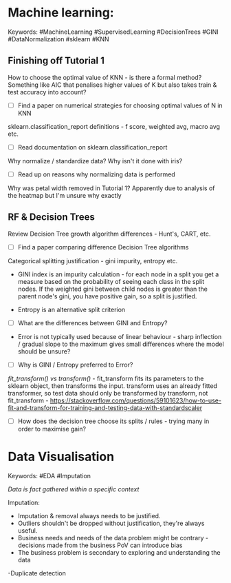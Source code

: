 # Machine learning:

Keywords: #MachineLearning #SupervisedLearning #DecisionTrees #GINI #DataNormalization #sklearn #KNN
## Finishing off Tutorial 1

How to choose the optimal value of KNN - is there a formal method? Something like AIC that penalises higher values of K but also takes train & test accuracy into account?
- [ ] Find a paper on numerical strategies for choosing optimal values of N in KNN

sklearn.classification_report  definitions - f score, weighted avg, macro avg etc.
- [ ] Read documentation on sklearn.classification_report

Why normalize / standardize data? Why isn't it done with iris?
- [ ] Read up on reasons why normalizing data is performed

Why was petal width removed in Tutorial 1? Apparently due to analysis of the heatmap but I'm unsure why exactly

## RF & Decision Trees

Review Decision Tree growth algorithm differences - Hunt's, CART, etc.
- [ ] Find a paper comparing difference Decision Tree algorithms

Categorical splitting justification - gini impurity, entropy etc.
- GINI index is an impurity calculation - for each node in a split you get a measure based on the probability of seeing each class in the split nodes. If the weighted gini between child nodes is greater than the parent node's gini, you have positive gain, so a split is justified.

- Entropy is an alternative split criterion 
- [ ]  What are the differences between GINI and Entropy?

- Error is not typically used because of linear behaviour - sharp inflection / gradual slope to the maximum gives small differences where the model should be unsure?
- [ ] Why is GINI / Entropy preferred to Error?

_fit_transform() vs transform()_ - fit_transform fits its parameters to the sklearn object, then transforms the input. transform uses an already fitted transformer, so test data should only be transformed by transform, not fit_transform - https://stackoverflow.com/questions/59101623/how-to-use-fit-and-transform-for-training-and-testing-data-with-standardscaler

- [ ] How does the decision tree choose its splits / rules - trying many in order to maximise gain?

# Data Visualisation

Keywords: #EDA #Imputation

_Data is fact gathered within a specific context_

Imputation:
- Imputation & removal always needs to be justified. 
- Outliers shouldn't be dropped without justification, they're always useful.
- Business needs and needs of the data problem might be contrary - decisions made from the business PoV can introduce bias
- The business problem is secondary to exploring and understanding the data

-Duplicate detection